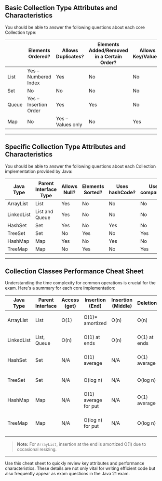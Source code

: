 ## Basic Collection Type Attributes and Characteristics

You should be able to answer the following questions about each core Collection type:

|      | Elements Ordered?          | Allows Duplicates? | Elements Added/Removed in a Certain Order? | Allows Key/Values?  |
|------|----------------------------|--------------------|---------------------------------------------|---------------------|
| List | Yes – Numbered Index       | Yes                | No                                          | No                  |
| Set  | No                         | No                 | No                                          | No                  |
| Queue| Yes – Insertion Order      | Yes                | Yes                                         | No                  |
| Map  | No                         | Yes – Values only  | No                                          | Yes                 |

---

## Specific Collection Type Attributes and Characteristics

You should be able to answer the following questions about each Collection implementation provided by Java:

| Java Type  | Parent Interface Type | Allows Null? | Elements Sorted? | Uses hashCode? | Uses compareTo? |
|------------|-----------------------|--------------|------------------|----------------|-----------------|
| ArrayList  | List                  | Yes          | No               | No             | No              |
| LinkedList | List and Queue        | Yes          | No               | No             | No              |
| HashSet    | Set                   | Yes          | No               | Yes            | No              |
| TreeSet    | Set                   | No           | Yes              | No             | Yes             |
| HashMap    | Map                   | Yes          | No               | Yes            | No              |
| TreeMap    | Map                   | No           | Yes              | No             | Yes             |

---

## Collection Classes Performance Cheat Sheet

Understanding the time complexity for common operations is crucial for the exam. Here's a summary for each core implementation:

| Java Type   | Parent Interface | Access (get)  | Insertion (End)          | Insertion (Middle) | Deletion       | Search              | Ordering / Special          |
|-------------|------------------|---------------|--------------------------|--------------------|----------------|---------------------|-----------------------------|
| ArrayList   | List             | O(1)          | O(1)* amortized          | O(n)               | O(n)           | O(n) (linear scan)  | Maintains insertion order   |
| LinkedList  | List, Queue      | O(n)          | O(1) at ends             | O(n)               | O(1) at ends   | O(n) (linear scan)  | Maintains insertion order   |
| HashSet     | Set              | N/A           | O(1) average             | N/A                | O(1) average   | O(1) average        | Unordered, fast lookups     |
| TreeSet     | Set              | N/A           | O(log n)                 | N/A                | O(log n)       | O(log n)            | Sorted (natural order)      |
| HashMap     | Map              | N/A           | O(1) average for put     | N/A                | O(1) average   | O(1) average        | Unordered keys              |
| TreeMap     | Map              | N/A           | O(log n) for put         | N/A                | O(log n)       | O(log n)            | Sorted by keys (natural order) |

> **Note:** For `ArrayList`, insertion at the end is amortized O(1) due to occasional resizing.

---

Use this cheat sheet to quickly review key attributes and performance characteristics. These details are not only vital for writing efficient code but also frequently appear as exam questions in the Java 21 exam.
